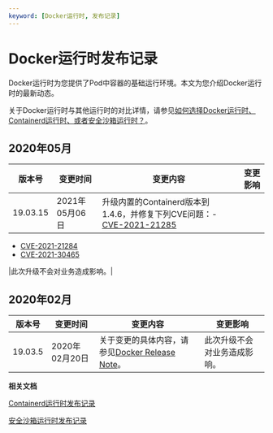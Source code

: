 ```yaml
---
keyword: [Docker运行时, 发布记录]
---
```


# Docker运行时发布记录

Docker运行时为您提供了Pod中容器的基础运行环境。本文为您介绍Docker运行时的最新动态。

关于Docker运行时与其他运行时的对比详情，请参见[如何选择Docker运行时、Containerd运行时、或者安全沙箱运行时？](/intl.zh-CN/Kubernetes集群用户指南/安全沙箱/如何选择Docker运行时、Containerd运行时、或者安全沙箱运行时？.md)。

## 2020年05月

|版本号|变更时间|变更内容|变更影响|
|---|----|----|----|
|19.03.15|2021年05月06日|升级内置的Containerd版本到1.4.6，并修复下列CVE问题：-   [CVE-2021-21285](https://nvd.nist.gov/vuln/detail/CVE-2021-21285)
-   [CVE-2021-21284](https://nvd.nist.gov/vuln/detail/CVE-2021-21284)
-   [CVE-2021-30465](https://nvd.nist.gov/vuln/detail/CVE-2021-30465)

|此次升级不会对业务造成影响。|

## 2020年02月

|版本号|变更时间|变更内容|变更影响|
|---|----|----|----|
|19.03.5|2020年02月20日|关于变更的具体内容，请参见[Docker Release Note](https://docs.docker.com/engine/release-notes/19.03/)。|此次升级不会对业务造成影响。|

**相关文档**  


[Containerd运行时发布记录](/intl.zh-CN/产品发布记录/运行时发布记录/Containerd运行时发布记录.md)

[安全沙箱运行时发布记录](/intl.zh-CN/产品发布记录/运行时发布记录/安全沙箱运行时发布记录.md)

